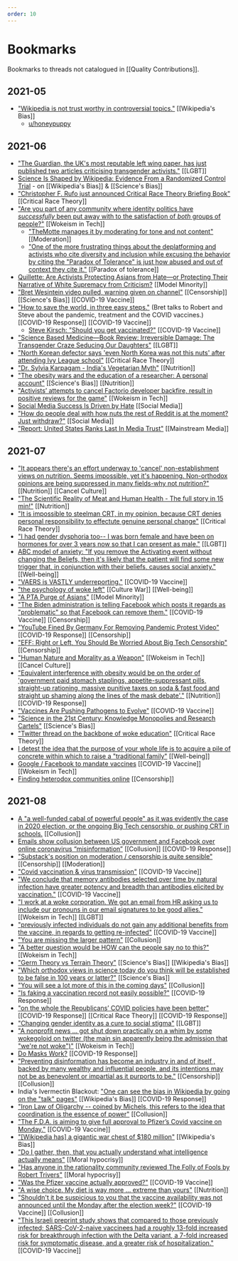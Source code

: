 ```yaml
---
order: 10
---
```

# Bookmarks

Bookmarks to threads not catalogued in [[Quality Contributions]].

## 2021-05

- ["Wikipedia is not trust worthy in controversial topics."](https://old.reddit.com/r/TheMotte/comments/n3pe45/culture_war_roundup_for_the_week_of_may_03_2021/gxapezx/?context=3) [[Wikipedia's Bias]]
  - [u/honeypuppy](https://old.reddit.com/r/TheMotte/comments/iseo9j/culture_war_roundup_for_the_week_of_september_14/g5r8iit/)

## 2021-06

- ["The Guardian, the UK's most reputable left wing paper, has just published two articles criticising transgender activists."](https://old.reddit.com/r/TheMotte/comments/nu5kvj/culture_war_roundup_for_the_week_of_june_07_2021/h0yr02g/) [[LGBT]]
- [Science Is Shaped by Wikipedia: Evidence From a Randomized Control Trial](https://old.reddit.com/r/TheMotte/comments/nu5kvj/culture_war_roundup_for_the_week_of_june_07_2021/h0vvm02/) - on [[Wikipedia's Bias]] & [[Science's Bias]]
- ["Christopher F. Rufo just announced Critical Race Theory Briefing Book"](https://old.reddit.com/r/TheMotte/comments/nu5kvj/culture_war_roundup_for_the_week_of_june_07_2021/h0y689r/) [[Critical Race Theory]]
- ["Are you part of any community where identity politics have _successfully_ been put away with to the satisfaction of _both_ groups of people?"](https://old.reddit.com/r/TheMotte/comments/nu5kvj/culture_war_roundup_for_the_week_of_june_07_2021/h12xi39/) [[Wokeism in Tech]]
  - ["TheMotte manages it by moderating for tone and not content"](https://old.reddit.com/r/TheMotte/comments/nu5kvj/culture_war_roundup_for_the_week_of_june_07_2021/h133ury/?context=3) [[Moderation]]
  - ["One of the more frustrating things about the deplatforming and activists who cite diversity and inclusion while excusing the behavior by citing the "Paradox of Tolerance" is just how abused and out of context they cite it."](https://old.reddit.com/r/TheMotte/comments/nu5kvj/culture_war_roundup_for_the_week_of_june_07_2021/h13q102/?context=3) [[Paradox of tolerance]]
- [Quillette: Are Activists Protecting Asians from Hate—or Protecting Their Narrative of White Supremacy from Criticism?](https://old.reddit.com/r/TheMotte/comments/nu5kvj/culture_war_roundup_for_the_week_of_june_07_2021/h13d258/) [[Model Minority]] 
- ["Bret Wesintein video pulled, warning given on channel"](https://old.reddit.com/r/TheMotte/comments/nu5kvj/culture_war_roundup_for_the_week_of_june_07_2021/h1j8vuc/?sort=confidence) [[Censorship]] [[Science's Bias]] [[COVID-19 Vaccine]]
- ["How to save the world, in three easy steps."](https://old.reddit.com/r/TheMotte/comments/nysb51/how_to_save_the_world_in_three_easy_steps/) (Bret talks to Robert and Steve about the pandemic, treatment and the COVID vaccines.) [[COVID-19 Response]] [[COVID-19 Vaccine]]
  - [Steve Kirsch: "Should you get vaccinated?"](https://old.reddit.com/r/TheMotte/comments/nysb51/how_to_save_the_world_in_three_easy_steps/h1pnewk/?context=3) [[COVID-19 Vaccine]]
- ["Science Based Medicine—Book Review: Irreversible Damage: The Transgender Craze Seducing Our Daughters"](https://old.reddit.com/r/TheMotte/comments/nzg9y4/culture_war_roundup_for_the_week_of_june_14_2021/h1vbfbq/) [[LGBT]]
- ["North Korean defector says 'even North Korea was not this nuts' after attending Ivy League school"](https://old.reddit.com/r/TheMotte/comments/nzg9y4/culture_war_roundup_for_the_week_of_june_14_2021/h1tlnve/) [[Critical Race Theory]]
- ["Dr. Sylvia Karpagam - India's Vegetarian Myth"](https://old.reddit.com/r/TheMotte/comments/o4jm4y/dr_sylvia_karpagam_indias_vegetarian_myth/?sort=confidence) [[Nutrition]] 
- ["The obesity wars and the education of a researcher: A personal account"](https://old.reddit.com/r/TheMotte/comments/o4syry/the_obesity_wars_and_the_education_of_a/?sort=confidence) [[Science's Bias]] [[Nutrition]]
- ["Activists’ attempts to cancel Factorio developer backfire, result in positive reviews for the game"](https://old.reddit.com/r/TheMotte/comments/o4ooc7/culture_war_roundup_for_the_week_of_june_21_2021/h2ojo11/) [[Wokeism in Tech]]
- [Social Media Success Is Driven by Hate](https://old.reddit.com/r/TheMotte/comments/o4ooc7/culture_war_roundup_for_the_week_of_june_21_2021/h323bnt/?context=3) [[Social Media]]
- ["How do people deal with how nuts the rest of Reddit is at the moment? Just withdraw?"](https://www.reddit.com/r/TheMotte/comments/o8rfec/smallscale_question_sunday_for_june_27_2021/h392ulb/?sort=confidence) [[Social Media]]
- ["Report: United States Ranks Last In Media Trust"](https://www.reddit.com/r/TheMotte/comments/o4ooc7/culture_war_roundup_for_the_week_of_june_21_2021/h35xpzj/?context=3) [[Mainstream Media]]

## 2021-07

- ["It appears there's an effort underway to 'cancel' non-establishment views on nutrition. Seems impossible, yet it's happening. Non-orthodox opinions are being suppressed in many fields-why not nutrition?"](https://old.reddit.com/r/TheMotte/comments/o9edtt/culture_war_roundup_for_the_week_of_june_28_2021/h3nq1ae/?sort=confidence) [[Nutrition]] [[Cancel Culture]]
- ["The Scientific Reality of Meat and Human Health - The full story in 15 min!"](https://np.reddit.com/r/TheMotte/comments/o9edtt/culture_war_roundup_for_the_week_of_june_28_2021/h3wek24/) [[Nutrition]]
- ["It is impossible to steelman CRT, in my opinion, because CRT denies personal responsibility to effectute genuine personal change"](https://np.reddit.com/r/TheMotte/comments/oe16bz/culture_war_roundup_for_the_week_of_july_05_2021/h44f20v/?context=2) [[Critical Race Theory]]
- ["I had gender dysphoria too-- I was born female and have been on hormones for over 3 years now so that I can present as male."](https://old.reddit.com/r/TheMotte/comments/ofnhc4/prediction_gender_affirmation_will_be_abolished/h4e72eb/?sort=confidence) [[LGBT]]
- [ABC model of anxiety: "If you remove the Activating event without changing the Beliefs, then it's likely that the patient will find some new trigger that, in conjunction with their beliefs, causes social anxiety."](https://old.reddit.com/r/TheMotte/comments/ofnhc4/prediction_gender_affirmation_will_be_abolished/h4gk22k/?sort=confidence&context=3) [[Well-being]]
- ["VAERS is VASTLY underreporting."](https://old.reddit.com/r/TheMotte/comments/oe16bz/culture_war_roundup_for_the_week_of_july_05_2021/h4hwpi1/) [[COVID-19 Vaccine]]
- ["the psychology of woke left"](https://www.reddit.com/r/TheMotte/comments/o9edtt/culture_war_roundup_for_the_week_of_june_28_2021/h3bqz4l/) [[Culture War]] [[Well-being]]
- ["A PTA Purge of Asians"](https://old.reddit.com/r/TheMotte/comments/oilgzl/culture_war_roundup_for_the_week_of_july_12_2021/h58cpx6/) [[Model Minority]]
- ["The Biden administration is telling Facebook which posts it regards as "problematic" so that Facebook can remove them."](https://old.reddit.com/r/TheMotte/comments/oilgzl/culture_war_roundup_for_the_week_of_july_12_2021/h5bls83/) [[COVID-19 Vaccine]] [[Censorship]]
- ["YouTube Fined By Germany For Removing Pandemic Protest Video"](https://old.reddit.com/r/TheMotte/comments/oilgzl/culture_war_roundup_for_the_week_of_july_12_2021/h5igl9z/) [[COVID-19 Response]] [[Censorship]]
- ["EFF: Right or Left, You Should Be Worried About Big Tech Censorship"](https://old.reddit.com/r/TheMotte/comments/oilgzl/culture_war_roundup_for_the_week_of_july_12_2021/h5panvb/) [[Censorship]]
- ["Human Nature and Morality as a Weapon"](https://old.reddit.com/r/TheMotte/comments/on89vw/culture_war_roundup_for_the_week_of_july_19_2021/h698oqb/) [[Wokeism in Tech]] [[Cancel Culture]]
- ["Equivalent interference with obesity would be on the order of 'government paid stomach staplings, appetite-suppressant pills, straight-up rationing, massive punitive taxes on soda & fast food and straight up shaming along the lines of the mask debate'."](https://old.reddit.com/r/TheMotte/comments/on89vw/culture_war_roundup_for_the_week_of_july_19_2021/h6jz7w4/?context=5) [[Nutrition]] [[COVID-19 Response]]
- ["Vaccines Are Pushing Pathogens to Evolve"](https://old.reddit.com/r/TheMotte/comments/orsvle/culture_war_roundup_for_the_week_of_july_26_2021/h6mr01h/?context=3) [[COVID-19 Vaccine]]
- ["Science in the 21st Century: Knowledge Monopolies and Research Cartels"](https://old.reddit.com/r/TheMotte/comments/orsvle/culture_war_roundup_for_the_week_of_july_26_2021/h6uhpec/) [[Science's Bias]]
- ["Twitter thread on the backbone of woke education"](https://old.reddit.com/r/TheMotte/comments/orsvle/culture_war_roundup_for_the_week_of_july_26_2021/h6woer9/) [[Critical Race Theory]]
- [I detest the idea that the purpose of your whole life is to acquire a pile of concrete within which to raise a "traditional family"](https://old.reddit.com/r/TheMotte/comments/orsvle/culture_war_roundup_for_the_week_of_july_26_2021/h6xej3p/) [[Well-being]]
- [Google / Facebook to mandate vaccines](https://old.reddit.com/r/TheMotte/comments/orsvle/culture_war_roundup_for_the_week_of_july_26_2021/h6vllcl/) [[COVID-19 Vaccine]] [[Wokeism in Tech]]
- [Finding heterodox communities online](https://www.reddit.com/r/TheMotte/comments/ndtcbk/finding_heterodox_communities_online/) [[Censorship]]


## 2021-08

- [A "a well-funded cabal of powerful people" as it was evidently the case in 2020 election, or the ongoing Big Tech censorship, or pushing CRT in schools.](https://old.reddit.com/r/TheMotte/comments/ow8tkj/culture_war_roundup_for_the_week_of_august_02_2021/h7fpgao/?context=4) [[Collusion]]
- [Emails show collusion between US government and Facebook over online coronavirus “misinformation”](https://old.reddit.com/r/TheMotte/comments/ow8tkj/culture_war_roundup_for_the_week_of_august_02_2021/h7fu8sg/) [[Collusion]] [[COVID-19 Response]]
- ["Substack's position on moderation / censorship is quite sensible"](https://old.reddit.com/r/TheMotte/comments/ow8tkj/culture_war_roundup_for_the_week_of_august_02_2021/h7p4opz/?context=2) [[Censorship]] [[Moderation]]
- ["Covid vaccination & virus transmission"](https://old.reddit.com/r/TheMotte/comments/ow8tkj/culture_war_roundup_for_the_week_of_august_02_2021/h7qme4i/?context=3) [[COVID-19 Vaccine]]
- ["We conclude that memory antibodies selected over time by natural infection have greater potency and breadth than antibodies elicited by vaccination."](https://old.reddit.com/r/TheMotte/comments/ow8tkj/culture_war_roundup_for_the_week_of_august_02_2021/h7r467u/) [[COVID-19 Vaccine]]
- ["I work at a woke corporation. We got an email from HR asking us to include our pronouns in our email signatures to be good allies."](https://old.reddit.com/r/TheMotte/comments/njr5h0/culture_war_roundup_for_the_week_of_may_24_2021/gzfeqn2/?sort=confidence) [[Wokeism in Tech]] [[LGBT]]
- ["previously infected individuals do not gain any additional benefits from the vaccine, in regards to getting re-infected"](https://old.reddit.com/r/TheMotte/comments/ow8tkj/culture_war_roundup_for_the_week_of_august_02_2021/h7wc2xh/?context=3) [[COVID-19 Vaccine]]
- ["You are missing the larger pattern"](https://old.reddit.com/r/TheMotte/comments/ow8tkj/culture_war_roundup_for_the_week_of_august_02_2021/h85y9no/?context=3) [[Collusion]]
- ["A better question would be HOW can the people say no to this?"](https://old.reddit.com/r/TheMotte/comments/ow8tkj/culture_war_roundup_for_the_week_of_august_02_2021/h86g9sd/?context=3) [[Wokeism in Tech]]
- ["Germ Theory vs Terrain Theory"](https://www.reddit.com/r/TheMotte/comments/p0vo1u/culture_war_roundup_for_the_week_of_august_09_2021/h89yoq9/?sort=confidence) [[Science's Bias]] [[Wikipedia's Bias]]
- ["Which orthodox views in science today do you think will be established to be false in 100 years or latter?"](https://www.reddit.com/r/TheMotte/comments/odemg4/smallscale_question_sunday_for_july_04_2021/h40ujc6/) [[Science's Bias]]
- ["You will see a lot more of this in the coming days"](https://old.reddit.com/r/TheMotte/comments/orsvle/culture_war_roundup_for_the_week_of_july_26_2021/h6vnlxo/?context=1) [[Collusion]]
- ["Is faking a vaccination record not easily possible?"](https://old.reddit.com/r/TheMotte/comments/p0vo1u/culture_war_roundup_for_the_week_of_august_09_2021/h8sd25g/?context=1) [[COVID-19 Response]]
- ["on the whole the Republicans’ COVID policies have been better"](https://old.reddit.com/r/TheMotte/comments/p0vo1u/culture_war_roundup_for_the_week_of_august_09_2021/h8tiu9d/) [[COVID-19 Response]] [[Critical Race Theory]] [[COVID-19 Response]]
- ["Changing gender identity as a cure to social stigma"](https://old.reddit.com/r/TheMotte/comments/p0vo1u/culture_war_roundup_for_the_week_of_august_09_2021/h8ww8ha/) [[LGBT]]
- ["A nonprofit news ... got shut down practically on a whim by some wokegoloid on twitter (the main sin apparently being the admission that "we're not woke")"](https://old.reddit.com/r/TheMotte/comments/p0vo1u/culture_war_roundup_for_the_week_of_august_09_2021/h8zqkh0/) [[Wokeism in Tech]]
- [Do Masks Work?](https://old.reddit.com/r/TheMotte/comments/p5acum/culture_war_roundup_for_the_week_of_august_16_2021/h95zfy1/) [[COVID-19 Response]] 
- ["Preventing disinformation has become an industry in and of itself , backed by many wealthy and influential people, and its intentions may not be as benevolent or impartial as it purports to be."](https://old.reddit.com/r/TheMotte/comments/p5acum/culture_war_roundup_for_the_week_of_august_16_2021/h9d599d/) [[Censorship]] [[Collusion]]
- India's Ivermectin Blackout: ["One can see the bias in Wikipedia by going on the "talk" pages"](https://old.reddit.com/r/TheMotte/comments/p5acum/culture_war_roundup_for_the_week_of_august_16_2021/h9n5xxs/) [[Wikipedia's Bias]] [[COVID-19 Response]]
- ["Iron Law of Oligarchy -- coined by Michels, this refers to the idea that coordination is the essence of power"](https://old.reddit.com/r/TheMotte/comments/p5acum/culture_war_roundup_for_the_week_of_august_16_2021/h9s8ym4/?context=1) [[Collusion]]
- ["The F.D.A. is aiming to give full approval to Pfizer’s Covid vaccine on Monday."](https://old.reddit.com/r/TheMotte/comments/p5acum/culture_war_roundup_for_the_week_of_august_16_2021/h9s5f59/?context=3) [[COVID-19 Vaccine]]
- ["[Wikipedia has] a gigantic war chest of $180 million"](https://old.reddit.com/r/TheMotte/comments/p5acum/culture_war_roundup_for_the_week_of_august_16_2021/h9gi0d5/?sort=confidence) [[Wikipedia's Bias]]
- ["Do I gather, then, that you actually understand what intelligence actually means"](https://old.reddit.com/r/TheMotte/comments/p5acum/culture_war_roundup_for_the_week_of_august_16_2021/ha1uoxh/?context=3) [[Moral hypocrisy]]
- ["Has anyone in the rationality community reviewed The Folly of Fools by Robert Trivers"](https://old.reddit.com/r/TheMotte/comments/p97e6v/smallscale_question_sunday_for_august_22_2021/ha2nd0h/) [[Moral hypocrisy]]
- ["Was the Pfizer vaccine actually approved?"](https://old.reddit.com/r/TheMotte/comments/p9tvxl/culture_war_roundup_for_the_week_of_august_23_2021/haa6rus/) [[COVID-19 Vaccine]]
- ["A wise choice. My diet is way more ... extreme than yours"](https://old.reddit.com/r/TheMotte/comments/p9tvxl/culture_war_roundup_for_the_week_of_august_23_2021/haahil4/?context=3) [[Nutrition]]
- ["Shouldn't it be suspicious to you that the vaccine availability was not announced until the Monday after the election week?"](https://old.reddit.com/r/TheMotte/comments/p9tvxl/culture_war_roundup_for_the_week_of_august_23_2021/haai8pa/?context=3) [[COVID-19 Vaccine]] [[Collusion]]
- ["This Israeli preprint study shows that compared to those previously infected; SARS-CoV-2-naive vaccinees had a roughly 13-fold increased risk for breakthrough infection with the Delta variant, a 7-fold increased risk for symptomatic disease, and a greater risk of hospitalization."](https://old.reddit.com/r/TheMotte/comments/p9tvxl/culture_war_roundup_for_the_week_of_august_23_2021/hajrjsa/) [[COVID-19 Vaccine]]